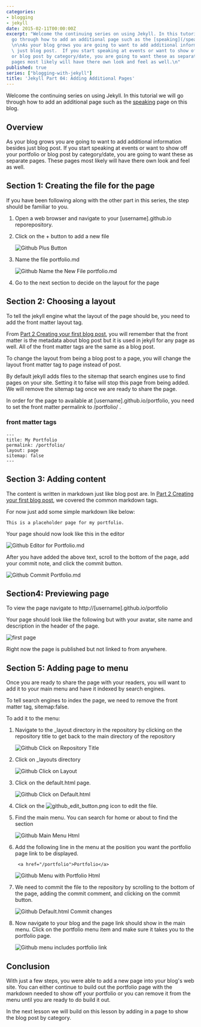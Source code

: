 ```yaml
---
categories:
- blogging
- jekyll
date: 2015-02-11T00:00:00Z
excerpt: "Welcome the continuing series on using Jekyll. In this tutorial we will
  go through how to add an additional page such as the [speaking](/speaking) page on this blog.\n\n## Overview
  \n\nAs your blog grows you are going to want to add additional information besides
  \ just blog post.  If you start speaking at events or want to show off your portfolio
  or blog post by category/date, you are going to want these as separate pages.  These
  pages most likely will have there own look and feel as well.\n"
published: true
series: ["blogging-with-jekyll"]
title: 'Jekyll Part 04: Adding Additional Pages'
---
```



Welcome the continuing series on using Jekyll. In this tutorial we will go through how to add an additional page such as the [speaking](/speaking) page on this blog.

## Overview

As your blog grows you are going to want to add additional information besides  just blog post.  If you start speaking at events or want to show off your portfolio or blog post by category/date, you are going to want these as separate pages.  These pages most likely will have there own look and feel as well.

## Section 1: Creating the file for the page

If you have been following along with the other part in this series,  the step should be familiar to you.

1. Open a web browser and navigate to your [username].github.io reporepository.

2. Click on the + button to add a new file

    ![Github Plus Button](/images/posts/BloggingOnGitHub/github_add_button.png)

3.  Name the file portfolio.md

    ![Github Name the New File portfolio.md](/images/posts/BloggingOnGitHub/github_name_file_portfolio.png)

4.  Go to the next section to decide on the layout for the page

## Section 2: Choosing a layout

To tell the jekyll engine what the layout of the page should be, you need to add the front matter layout tag.

From  [ Part 2 Creating your first blog post](/blogging-on-github-part-2-your-first-post), you will remember that the front matter is the metadata about blog post but it is used in jekyll  for any page as well.  All of the front matter tags are the same as a blog post.

To change the layout from being a blog post to a page, you will change the layout front matter tag to page instead of post.

By default jekyll  adds files to the sitemap that search engines use to find pages on your site.  Setting  it to false will stop this page from being added.  We will remove the sitemap tag once we  are ready to share the page.

In order for the page to available at [username].github.io/portfolio, you need to set the front matter permalink to /portfolio/ .

### front  matter tags

	---
	title: My Portfolio
	permalink: /portfolio/
	layout: page
	sitemap: false
	---

## Section 3: Adding content

The content is written in markdown just like blog post are.   In  [ Part 2 Creating your first blog post](/blogging-on-github-part-2-your-first-post), we covered the common markdown tags.

For now just add some simple markdown like below:

	This is a placeholder page for my portfolio.


Your page should now look like this in the editor

![Github Editor for Portfolio.md](/images/posts/BloggingOnGitHub/github_part4_portfolio_page_markdown.png)

After you have added the above text, scroll to the bottom of the page, add your commit note, and    click the commit button.

![Github Commit Portfolio.md](/images/posts/BloggingOnGitHub/github_part4_portfolio_page_commit_change.png)

## Section4: Previewing page

To  view the page navigate to http://[username].github.io/portfolio

Your page should look like the following but with your avatar, site name and description in the header of the page.

![first page](/images/posts/BloggingOnGitHub/github_part4_portfolio_view_in_browser.png)

Right now the page is published but not linked to from anywhere.

## Section 5: Adding page to menu

Once  you are ready to share the page with your readers, you will want to add it to your main menu and have it indexed by search engines.

To tell search engines to index the page, we need to remove the front matter tag, sitemap:false.

To add it to the menu:

1. Navigate to the _layout directory in the repository by clicking on the repository title to get back to the main directory of the repository

    ![Github Click on Repository Title](/images/posts/BloggingOnGitHub/github_part4_navigate_to_top.png)

2. Click on _layouts directory

    ![Github Click on Layout](/images/posts/BloggingOnGitHub/github_part4_click_layout.png)

3. Click on the default.html page.

    ![Github Click on Default.html](/images/posts/BloggingOnGitHub/github_part4_click_default.png)

4. Click on the ![github_edit_button.png](/images/posts/BloggingOnGitHub/github_edit_button.png) icon to edit the file.

5. Find the main menu.  You can search for home or about to find the section

    ![Github Main Menu Html](/images/posts/BloggingOnGitHub/github_part4_menu_html.png)

6. Add the following line in the menu at the position you want the portfolio page link to be displayed.

        <a href="/portfolio">Portfolio</a>

    ![Github Menu with Portfolio Html](/images/posts/BloggingOnGitHub/github_part4_menu_with_portfolio.png)

7. We need to commit the file to the repository by scrolling to the bottom of the page, adding the commit comment, and clicking on the commit button.

    ![Github Default.html Commit changes](/images/posts/BloggingOnGitHub/github_part4_default_commit_changes.png)

8. Now navigate to your blog and the page link should show in the main menu.  Click on the portfolio menu item and make sure it takes you to the portfolio page.

    ![Github menu includes portfolio link](/images/posts/BloggingOnGitHub/github_part4_menu_with_portfolio_in_browser.png)

## Conclusion


With just a few steps, you were able to add a new page into your blog's web site.  You can either continue to build out the portfolio page with the markdown needed to show off your portfolio or you can remove it from the menu until you are ready to do build it out.

In the next lesson we will build on this lesson by adding in a page to show the blog post by category.

